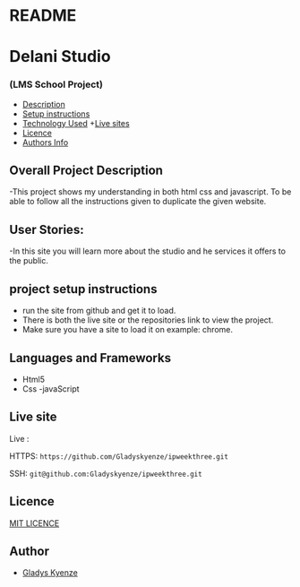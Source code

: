 # README
# Delani Studio 

### (LMS School Project)

+ [Description](#overall-project-description)
+ [Setup instructions](#setup-instructions)
+ [Technology Used](#languages-and-frameworks)
+[Live sites](#live-sistes)
+ [Licence](#Licence)
+ [Authors Info](#Author)
## Overall Project Description

-This project shows my understanding in both html css and javascript. To be able to follow all the instructions given to duplicate the given website.

## User Stories:
-In this site you will learn more about the studio and he services it offers to the public.

## project setup instructions
 - run the site from github and get it to load.
 - There is both the live site or the repositories link to view the project.
 - Make sure you have a site to load it on example: chrome.
 
## Languages and Frameworks

- Html5
- Css 
-javaScript

## Live site 

Live : 



HTTPS: `https://github.com/Gladyskyenze/ipweekthree.git`

SSH: `git@github.com:Gladyskyenze/ipweekthree.git`

## Licence
[MIT LICENCE](LICENSE)
## Author

- [Gladys Kyenze](https://github.com/Gladyskyenze/ipweekthree)